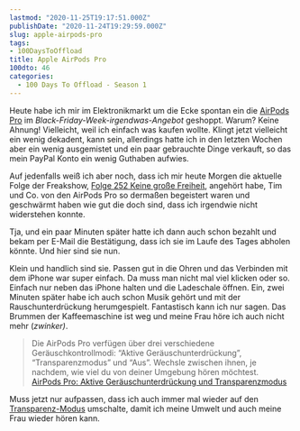 ```yaml
---
lastmod: "2020-11-25T19:17:51.000Z"
publishDate: "2020-11-24T19:29:59.000Z"
slug: apple-airpods-pro
tags:
- 100DaysToOffload
title: Apple AirPods Pro
100dto: 46
categories:
  - 100 Days To Offload - Season 1
---
```


Heute habe ich mir im Elektronikmarkt um die Ecke spontan ein die [AirPods Pro](https://www.apple.com/de/airpods-pro/) im *Black-Friday-Week-irgendwas-Angebot* geshoppt. Warum? Keine Ahnung! Vielleicht, weil ich einfach was kaufen wollte. Klingt jetzt vielleicht ein wenig dekadent, kann sein, allerdings hatte ich in den letzten Wochen aber ein wenig ausgemistet und ein paar gebrauchte Dinge verkauft, so das mein PayPal Konto ein wenig Guthaben aufwies.

Auf jedenfalls weiß ich aber noch, dass ich mir heute Morgen die aktuelle Folge der Freakshow, [Folge 252 Keine große Freiheit](https://freakshow.fm/fs252-keine-grobe-feinheit), angehört habe, Tim und Co. von den AirPods Pro so dermaßen begeistert waren und geschwärmt haben wie gut die doch sind, dass ich irgendwie nicht widerstehen konnte.

<!--more-->

Tja, und ein paar Minuten später hatte ich dann auch schon bezahlt und bekam per E-Mail die Bestätigung, dass ich sie im Laufe des Tages abholen könnte. Und hier sind sie nun.

Klein und handlich sind sie. Passen gut in die Ohren und das Verbinden mit dem iPhone war super einfach. Da muss man nicht mal viel klicken oder so. Einfach nur neben das iPhone halten und die Ladeschale öffnen. Ein, zwei Minuten später habe ich auch schon Musik gehört und mit der Rauschunterdrückung herumgespielt. Fantastisch kann ich nur sagen. Das Brummen der Kaffeemaschine ist weg und meine Frau höre ich auch nicht mehr (*zwinker)*. 

> Die AirPods Pro verfügen über drei verschiedene Geräuschkontrollmodi: “Aktive Geräuschunterdrückung”, “Transparenzmodus” und “Aus”. Wechsle zwischen ihnen, je nachdem, wie viel du von deiner Umgebung hören möchtest.
[AirPods Pro: Aktive Geräuschunterdrückung und Transparenzmodus](https://support.apple.com/de-de/HT210643)

Muss jetzt nur aufpassen, dass ich auch immer mal wieder auf den [Transparenz-Modus](https://support.apple.com/de-de/HT210643) umschalte, damit ich meine Umwelt und auch meine Frau wieder hören kann.
